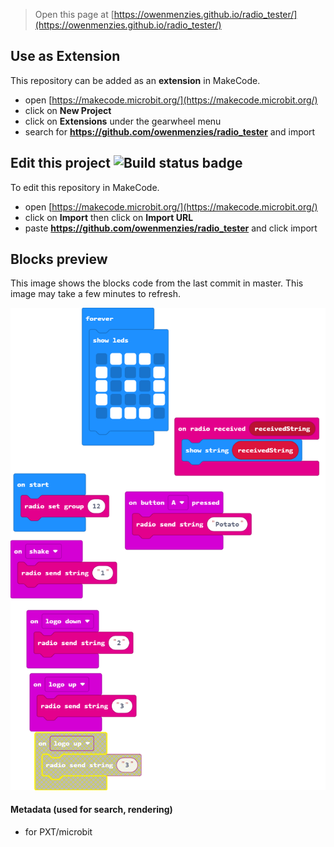 
> Open this page at [https://owenmenzies.github.io/radio_tester/](https://owenmenzies.github.io/radio_tester/)

## Use as Extension

This repository can be added as an **extension** in MakeCode.

* open [https://makecode.microbit.org/](https://makecode.microbit.org/)
* click on **New Project**
* click on **Extensions** under the gearwheel menu
* search for **https://github.com/owenmenzies/radio_tester** and import

## Edit this project ![Build status badge](https://github.com/owenmenzies/radio_tester/workflows/MakeCode/badge.svg)

To edit this repository in MakeCode.

* open [https://makecode.microbit.org/](https://makecode.microbit.org/)
* click on **Import** then click on **Import URL**
* paste **https://github.com/owenmenzies/radio_tester** and click import

## Blocks preview

This image shows the blocks code from the last commit in master.
This image may take a few minutes to refresh.

![A rendered view of the blocks](https://github.com/owenmenzies/radio_tester/raw/master/.github/makecode/blocks.png)

#### Metadata (used for search, rendering)

* for PXT/microbit
<script src="https://makecode.com/gh-pages-embed.js"></script><script>makeCodeRender("{{ site.makecode.home_url }}", "{{ site.github.owner_name }}/{{ site.github.repository_name }}");</script>
